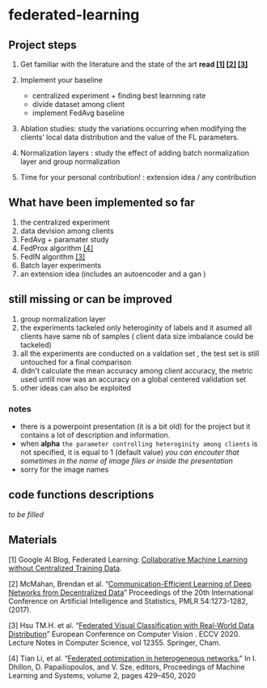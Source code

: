 # federated-learning

## Project steps
1. Get familiar with the literature and the state of the art **read [[1]](#1) [[2]](#2) [[3]](#3)**

2. Implement your baseline
   - centralized experiment + finding best learnning rate
   - divide dataset among client
   - implement FedAvg baseline

3. Ablation studies: study the variations occurring when modifying the clients’ local data distribution and the value of the FL parameters.
4. Normalization layers : study the effect of adding batch normalization layer and group normalization
5. Time for your personal contribution! : extension idea / any contribution

## What have been implemented so far
1. the centralized experiment 
2. data devision among clients 
3. FedAvg + paramater study
4. FedProx algorithm [[4]](#4)
5. FedIN algorithm [[3]](#3)
6. Batch layer experiments
7. an extension idea (includes an autoencoder and a gan )

## still missing or can be improved
1. group normalization layer
2. the experiments tackeled only heteroginity of labels and it asumed all clients have same nb of samples ( client data size imbalance could be tackeled)
3. all the experiments are conducted on a valdation set , the test set is still untouched for a final comparison 
4. didn't calculate the mean accuracy among client accuracy, the metric used untill now was an accuracy on a global centered validation set
5. other ideas can also be exploited

### notes
- there is a powerpoint presentation (it is a bit old) for the project but it contains a lot of description and information.
- when **alpha** `the parameter controlling heteroginity among clients` is not specified, it is equal to 1 (default value) *you can encouter that sometimes in the name of image files or inside the presentation*
- sorry for the image names

## code functions descriptions
 *to be filled*

## Materials
<a id="1">[1]</a> Google AI Blog, Federated Learning: [Collaborative Machine Learning without Centralized
Training Data](https://ai.googleblog.com/2017/04/federated-learning-collaborative.html).

<a id="2">[2]</a> McMahan, Brendan et al. “[Communication-Efficient Learning of Deep Networks from
Decentralized Data](https://arxiv.org/abs/1602.05629)” Proceedings of the 20th International Conference on Artificial Intelligence
and Statistics, PMLR 54:1273-1282, (2017).

<a id="3">[3]</a> Hsu TM.H. et al. “[Federated Visual Classification with Real-World Data Distribution](https://arxiv.org/abs/2003.08082)” European
Conference on Computer Vision . ECCV 2020. Lecture Notes in Computer Science, vol 12355.
Springer, Cham.

<a id="4">[4]</a> Tian Li, et al. “[Federated optimization in heterogeneous networks.](https://arxiv.org/abs/1812.06127)” In I. Dhillon, D.
Papailiopoulos, and V. Sze, editors, Proceedings of Machine Learning and Systems, volume 2,
pages 429–450, 2020
